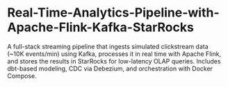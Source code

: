 # Real-Time-Analytics-Pipeline-with-Apache-Flink-Kafka-StarRocks
A full-stack streaming pipeline that ingests simulated clickstream data (~10K events/min) using Kafka, processes it in real time with Apache Flink, and stores the results in StarRocks for low-latency OLAP queries. Includes dbt-based modeling, CDC via Debezium, and orchestration with Docker Compose.
